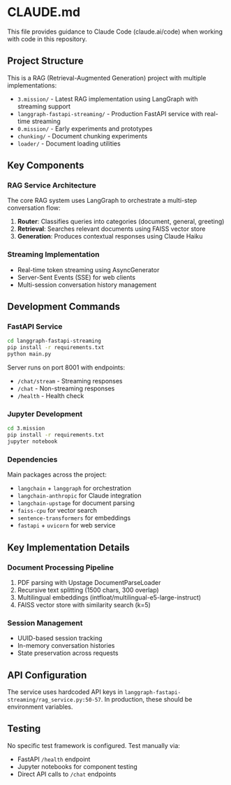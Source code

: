 # CLAUDE.md

This file provides guidance to Claude Code (claude.ai/code) when working with code in this repository.

## Project Structure

This is a RAG (Retrieval-Augmented Generation) project with multiple implementations:

- `3.mission/` - Latest RAG implementation using LangGraph with streaming support
- `langgraph-fastapi-streaming/` - Production FastAPI service with real-time streaming
- `0.mission/` - Early experiments and prototypes
- `chunking/` - Document chunking experiments  
- `loader/` - Document loading utilities

## Key Components

### RAG Service Architecture
The core RAG system uses LangGraph to orchestrate a multi-step conversation flow:

1. **Router**: Classifies queries into categories (document, general, greeting)
2. **Retrieval**: Searches relevant documents using FAISS vector store
3. **Generation**: Produces contextual responses using Claude Haiku

### Streaming Implementation
- Real-time token streaming using AsyncGenerator
- Server-Sent Events (SSE) for web clients
- Multi-session conversation history management

## Development Commands

### FastAPI Service
```bash
cd langgraph-fastapi-streaming
pip install -r requirements.txt
python main.py
```
Server runs on port 8001 with endpoints:
- `/chat/stream` - Streaming responses
- `/chat` - Non-streaming responses
- `/health` - Health check

### Jupyter Development
```bash
cd 3.mission
pip install -r requirements.txt
jupyter notebook
```

### Dependencies
Main packages across the project:
- `langchain` + `langgraph` for orchestration
- `langchain-anthropic` for Claude integration
- `langchain-upstage` for document parsing
- `faiss-cpu` for vector search
- `sentence-transformers` for embeddings
- `fastapi` + `uvicorn` for web service

## Key Implementation Details

### Document Processing Pipeline
1. PDF parsing with Upstage DocumentParseLoader
2. Recursive text splitting (1500 chars, 300 overlap)
3. Multilingual embeddings (intfloat/multilingual-e5-large-instruct)
4. FAISS vector store with similarity search (k=5)

### Session Management
- UUID-based session tracking
- In-memory conversation histories
- State preservation across requests

## API Configuration
The service uses hardcoded API keys in `langgraph-fastapi-streaming/rag_service.py:50-57`. In production, these should be environment variables.

## Testing
No specific test framework is configured. Test manually via:
- FastAPI `/health` endpoint
- Jupyter notebooks for component testing
- Direct API calls to `/chat` endpoints
